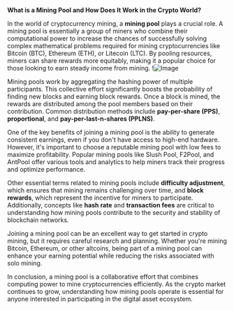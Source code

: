 **What is a Mining Pool and How Does It Work in the Crypto World?**

In the world of cryptocurrency mining, a **mining pool** plays a crucial role. A mining pool is essentially a group of miners who combine their computational power to increase the chances of successfully solving complex mathematical problems required for mining cryptocurrencies like Bitcoin (BTC), Ethereum (ETH), or Litecoin (LTC). By pooling resources, miners can share rewards more equitably, making it a popular choice for those looking to earn steady income from mining. !![Image](https://github.com/user-attachments/assets/057c907c-805e-4310-a052-f5031067f3de)

Mining pools work by aggregating the hashing power of multiple participants. This collective effort significantly boosts the probability of finding new blocks and earning block rewards. Once a block is mined, the rewards are distributed among the pool members based on their contribution. Common distribution methods include **pay-per-share (PPS)**, **proportional**, and **pay-per-last-n-shares (PPLNS)**.

One of the key benefits of joining a mining pool is the ability to generate consistent earnings, even if you don't have access to high-end hardware. However, it's important to choose a reputable mining pool with low fees to maximize profitability. Popular mining pools like Slush Pool, F2Pool, and AntPool offer various tools and analytics to help miners track their progress and optimize performance.

Other essential terms related to mining pools include **difficulty adjustment**, which ensures that mining remains challenging over time, and **block rewards**, which represent the incentive for miners to participate. Additionally, concepts like **hash rate** and **transaction fees** are critical to understanding how mining pools contribute to the security and stability of blockchain networks.

Joining a mining pool can be an excellent way to get started in crypto mining, but it requires careful research and planning. Whether you're mining Bitcoin, Ethereum, or other altcoins, being part of a mining pool can enhance your earning potential while reducing the risks associated with solo mining.

In conclusion, a mining pool is a collaborative effort that combines computing power to mine cryptocurrencies efficiently. As the crypto market continues to grow, understanding how mining pools operate is essential for anyone interested in participating in the digital asset ecosystem.